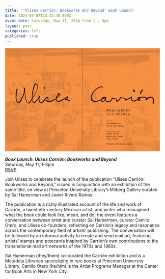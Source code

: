 ```yaml
---
title: '"Ulises Carrion: Bookworks and Beyond" Book Launch'
date: 2024-05-07T23:43:40.869Z
event_date: Saturday, May 11, 2024 from 1 – 3pm
layout: post
categories: left
published: true
---
```

![](/assets/img/9780691973890_sample_page_1-1200.jpg)

***Book Launch: Ulises Carrión: Bookworks and Beyond***\
Saturday, May 11, 1–3pm\
[RSVP](https://www.eventbrite.com/e/ulises-carrion-bookworks-and-beyond-book-launch-tickets-884359271387?aff=oddtdtcreator)

Join Ulises to celebrate the launch of the publication “Ulises Carrión: Bookworks and Beyond,” issued in conjunction with an exhibition of the same title, on view at Princeton University Library’s Milberg Gallery curated by Sal Hamerman and Javier Rivero Ramos.

The publication is a richly illustrated account of the life and work of  Carrión, a twentieth-century Mexican artist, and writer who reimagined what the book could look like, mean, and do; the event features a conversation between artist and curator Sal Hamerman, curator Camilo Otero, and Ulises co-founders, reflecting on Carrión’s legacy and resonance across the contemporary field of artists’ publishing. The conversation will be followed by an informal activity to create and send mail art, featuring artists’ stamps and postcards inspired by Carrión’s own contributions to the transnational mail art networks of the 1970s and 1980s. 

Sal Hamerman (they/them) co-curated the Carrión exhibition and is a Metadata Librarian specializing in rare books at Princeton University Library. Camilo Otero (he/him) is the Artist Programs Manager at the Center for Book Arts in New York City.